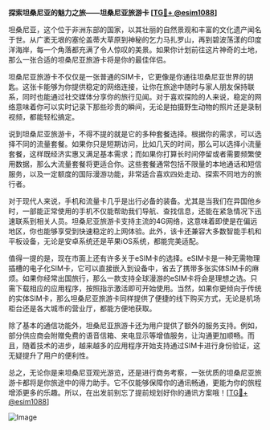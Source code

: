 **探索坦桑尼亚的魅力之旅——坦桑尼亚旅游卡 [[TG💪+ @esim1088](https://t.me/s/esim1088)]**

坦桑尼亚，这个位于非洲东部的国家，以其壮丽的自然景观和丰富的文化遗产闻名于世。从广袤无垠的塞伦盖蒂大草原到神秘的乞力马扎罗山，再到碧波荡漾的印度洋海岸，每一个角落都充满了令人惊叹的美景。如果你计划前往这片神奇的土地，那么一张合适的坦桑尼亚旅游卡将是你的最佳伴侣。

坦桑尼亚旅游卡不仅仅是一张普通的SIM卡，它更像是你通往坦桑尼亚世界的钥匙。这张卡能够为你提供稳定的网络连接，让你在旅途中随时与家人朋友保持联系，同时也能通过社交媒体分享你的旅行见闻。对于喜欢探险的人来说，稳定的网络意味着你可以实时记录下那些珍贵的瞬间，无论是拍摄野生动物的照片还是录制视频，都能轻松搞定。

说到坦桑尼亚旅游卡，不得不提的就是它的多种套餐选择。根据你的需求，可以选择不同的流量套餐。如果你只是短期访问，比如几天的时间，那么可以选择小流量套餐，这样既经济实惠又满足基本需求；而如果你打算长时间停留或者需要频繁使用数据，那么大流量套餐将更适合你。这些套餐通常包括不限量的本地通话和短信服务，以及一定额度的国际漫游功能，非常适合喜欢四处走动、探索不同地方的旅行者。

对于现代人来说，手机和流量卡几乎是出行必备的装备。尤其是当我们在异国他乡时，一部能正常使用的手机不仅能帮助我们导航、查找信息，还能在紧急情况下迅速联系到相关人员。坦桑尼亚旅游卡支持主流的4G网络，这意味着即使是在偏远地区，你也能够享受到快速稳定的上网体验。此外，该卡还兼容大多数智能手机和平板设备，无论是安卓系统还是苹果iOS系统，都能完美适配。

值得一提的是，现在市面上还有许多关于eSIM卡的选择。eSIM卡是一种无需物理插槽的电子化SIM卡，它可以直接嵌入到设备中，省去了携带多张实体SIM卡的麻烦。如果你经常出国旅行，那么一款支持全球漫游的eSIM卡将会是理想之选。只需下载相应的应用程序，按照指示激活即可开始使用。当然，如果你更倾向于传统的实体SIM卡，那么坦桑尼亚旅游卡同样提供了便捷的线下购买方式，无论是机场柜台还是各大城市的营业厅，都能方便地获取。

除了基本的通信功能外，坦桑尼亚旅游卡还为用户提供了额外的服务支持。例如，部分供应商会附赠免费的语音信箱、来电显示等增值服务，让沟通更加顺畅。而且，随着技术的进步，越来越多的应用程序开始支持通过SIM卡进行身份验证，这无疑提升了用户的便利性。

总之，无论你是来坦桑尼亚观光游览，还是进行商务考察，一张优质的坦桑尼亚旅游卡都将是你旅途中的得力助手。它不仅能够保障你的通讯畅通，更能为你的旅程增添更多的乐趣。所以，在出发前别忘了提前规划好你的通讯方案哦！[[TG💪+ @esim1088](https://t.me/s/esim1088)] 

![Image](https://i.postimg.cc/4NQfJmqS/Snipaste-2025-05-13-00-14-12.png)